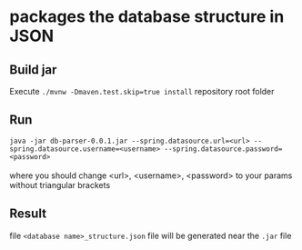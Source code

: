 #  packages the database structure in JSON

## Build jar
Execute `./mvnw -Dmaven.test.skip=true install` repository root folder

## Run
`java -jar db-parser-0.0.1.jar --spring.datasource.url=<url> --spring.datasource.username=<username> --spring.datasource.password=<password>`
<br /><br />where you should change &lt;url&gt;, &lt;username&gt;, &lt;password&gt; to your params without triangular brackets

## Result
file `<database name>_structure.json` file will be generated near the `.jar` file
